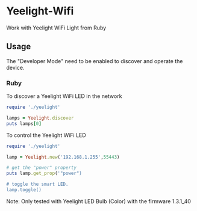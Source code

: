 # Yeelight-Wifi

Work with Yeelight WiFi Light from Ruby

## Usage

The "Developer Mode" need to be enabled to discover and operate the device.

### Ruby

To discover a Yeelight WiFi LED in the network

``` ruby
require './yeelight'

lamps = Yeelight.discover
puts lamps[0]
```

To control the Yeelight WiFi LED

``` ruby
require './yeelight'

lamp = Yeelight.new('192.168.1.255',55443)

# get the "power" property
puts lamp.get_prop('"power")

# toggle the smart LED.
lamp.toggle()
```

Note: Only tested with Yeelight LED Bulb (Color) with the firmware 1.3.1_40

